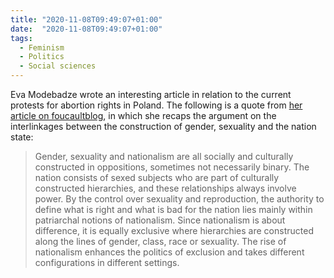 ```yaml
---
title: "2020-11-08T09:49:07+01:00"
date:  "2020-11-08T09:49:07+01:00"
tags:
  - Feminism
  - Politics
  - Social sciences
---
```


Eva Modebadze wrote an interesting article in relation to the current protests for abortion rights in Poland. The following is a quote from [her article on foucaultblog](https://web.archive.org/web/20201107054629/https://www.fsw.uzh.ch/foucaultblog/essays/265/re-patriarchisation-female-bodies), in which she recaps the argument on the interlinkages between the construction of gender, sexuality and the nation state:

> Gender, sexuality and nationalism are all socially and culturally constructed in oppositions, sometimes not necessarily binary. The nation consists of sexed subjects who are part of culturally constructed hierarchies, and these relationships always involve power. By the control over sexuality and reproduction, the authority to define what is right and what is bad for the nation lies mainly within patriarchal notions of nationalism. Since nationalism is about difference, it is equally exclusive where hierarchies are constructed along the lines of gender, class, race or sexuality. The rise of nationalism enhances the politics of exclusion and takes different configurations in different settings.
